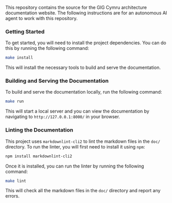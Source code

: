 This repository contains the source for the GIG Cymru architecture documentation website. The following instructions are for an autonomous AI agent to work with this repository.

### Getting Started

To get started, you will need to install the project dependencies. You can do this by running the following command:

```bash
make install
```

This will install the necessary tools to build and serve the documentation.

### Building and Serving the Documentation

To build and serve the documentation locally, run the following command:

```bash
make run
```

This will start a local server and you can view the documentation by navigating to `http://127.0.0.1:8000/` in your browser.

### Linting the Documentation

This project uses `markdownlint-cli2` to lint the markdown files in the `doc/` directory. To run the linter, you will first need to install it using `npm`:

```bash
npm install markdownlint-cli2
```

Once it is installed, you can run the linter by running the following command:

```bash
make lint
```

This will check all the markdown files in the `doc/` directory and report any errors.